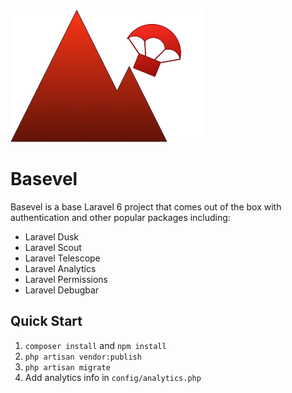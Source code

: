 ![Basevel](public/basevel.png)

# Basevel

Basevel is a base Laravel 6 project that comes out of the box with authentication and other popular packages including:

* Laravel Dusk
* Laravel Scout
* Laravel Telescope
* Laravel Analytics
* Laravel Permissions
* Laravel Debugbar


## Quick Start

1. `composer install` and `npm install`
2. `php artisan vendor:publish`
3. `php artisan migrate`
4. Add analytics info in `config/analytics.php`
